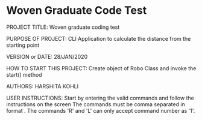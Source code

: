 # Woven Graduate Code Test

PROJECT TITLE: Woven graduate coding test

PURPOSE OF PROJECT: CLI Application to calculate the distance from the starting point

VERSION or DATE: 28/JAN/2020

HOW TO START THIS PROJECT: Create object of Robo Class and invoke the start() method

AUTHORS: HARSHITA KOHLI

USER INSTRUCTIONS: Start by entering the valid commands and follow the instructions on the screen
                   The commands must be comma separated in format <command><number>.
                   The commands 'R' and 'L' can only accept command number as '1'.
